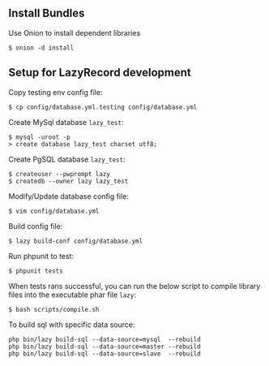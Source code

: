 
## Install Bundles

Use Onion to install dependent libraries

    $ onion -d install

## Setup for LazyRecord development 

Copy testing env config file:

    $ cp config/database.yml.testing config/database.yml

Create MySql database `lazy_test`:

    $ mysql -uroot -p
    > create database lazy_test charset utf8;

Create PgSQL database `lazy_test`:

    $ createuser --pwprompt lazy
    $ createdb --owner lazy lazy_test

Modify/Update database config file:

    $ vim config/database.yml

Build config file:

    $ lazy build-conf config/database.yml


Run phpunit to test:

    $ phpunit tests

When tests rans successful, you can run the below script to compile library
files into the executable phar file `lazy`:

    $ bash scripts/compile.sh

To build sql with specific data source:

    php bin/lazy build-sql --data-source=mysql  --rebuild
    php bin/lazy build-sql --data-source=master --rebuild
    php bin/lazy build-sql --data-source=slave  --rebuild

